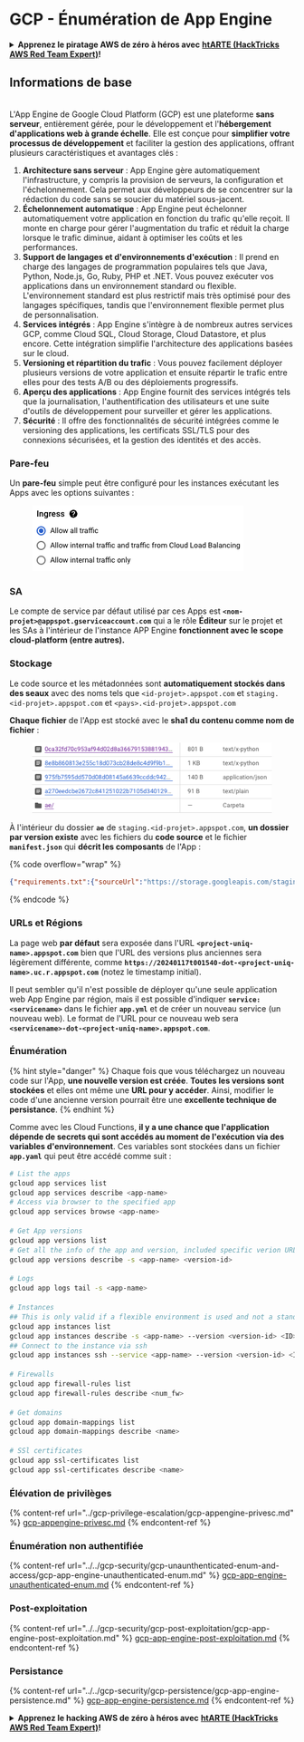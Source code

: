 # GCP - Énumération de App Engine

<details>

<summary><strong>Apprenez le piratage AWS de zéro à héros avec</strong> <a href="https://training.hacktricks.xyz/courses/arte"><strong>htARTE (HackTricks AWS Red Team Expert)</strong></a><strong>!</strong></summary>

Autres moyens de soutenir HackTricks :

* Si vous souhaitez voir votre **entreprise annoncée dans HackTricks** ou **télécharger HackTricks en PDF**, consultez les [**PLANS D'ABONNEMENT**](https://github.com/sponsors/carlospolop) !
* Obtenez le [**merchandising officiel PEASS & HackTricks**](https://peass.creator-spring.com)
* Découvrez [**La Famille PEASS**](https://opensea.io/collection/the-peass-family), notre collection d'[**NFTs**](https://opensea.io/collection/the-peass-family) exclusifs
* **Rejoignez le** 💬 [**groupe Discord**](https://discord.gg/hRep4RUj7f) ou le [**groupe Telegram**](https://t.me/peass) ou **suivez-moi** sur **Twitter** 🐦 [**@carlospolopm**](https://twitter.com/carlospolopm)**.**
* **Partagez vos astuces de piratage en soumettant des PR aux dépôts github** [**HackTricks**](https://github.com/carlospolop/hacktricks) et [**HackTricks Cloud**](https://github.com/carlospolop/hacktricks-cloud).

</details>

## Informations de base <a href="#reviewing-app-engine-configurations" id="reviewing-app-engine-configurations"></a>

\
L'App Engine de Google Cloud Platform (GCP) est une plateforme **sans serveur**, entièrement gérée, pour le développement et l'**hébergement d'applications web à grande échelle**. Elle est conçue pour **simplifier votre processus de développement** et faciliter la gestion des applications, offrant plusieurs caractéristiques et avantages clés :

1. **Architecture sans serveur** : App Engine gère automatiquement l'infrastructure, y compris la provision de serveurs, la configuration et l'échelonnement. Cela permet aux développeurs de se concentrer sur la rédaction du code sans se soucier du matériel sous-jacent.
2. **Échelonnement automatique** : App Engine peut échelonner automatiquement votre application en fonction du trafic qu'elle reçoit. Il monte en charge pour gérer l'augmentation du trafic et réduit la charge lorsque le trafic diminue, aidant à optimiser les coûts et les performances.
3. **Support de langages et d'environnements d'exécution** : Il prend en charge des langages de programmation populaires tels que Java, Python, Node.js, Go, Ruby, PHP et .NET. Vous pouvez exécuter vos applications dans un environnement standard ou flexible. L'environnement standard est plus restrictif mais très optimisé pour des langages spécifiques, tandis que l'environnement flexible permet plus de personnalisation.
4. **Services intégrés** : App Engine s'intègre à de nombreux autres services GCP, comme Cloud SQL, Cloud Storage, Cloud Datastore, et plus encore. Cette intégration simplifie l'architecture des applications basées sur le cloud.
5. **Versioning et répartition du trafic** : Vous pouvez facilement déployer plusieurs versions de votre application et ensuite répartir le trafic entre elles pour des tests A/B ou des déploiements progressifs.
6. **Aperçu des applications** : App Engine fournit des services intégrés tels que la journalisation, l'authentification des utilisateurs et une suite d'outils de développement pour surveiller et gérer les applications.
7. **Sécurité** : Il offre des fonctionnalités de sécurité intégrées comme le versioning des applications, les certificats SSL/TLS pour des connexions sécurisées, et la gestion des identités et des accès.

### Pare-feu

Un **pare-feu** simple peut être configuré pour les instances exécutant les Apps avec les options suivantes :

<figure><img src="../../../.gitbook/assets/image (3) (1) (2).png" alt=""><figcaption></figcaption></figure>

### SA

Le compte de service par défaut utilisé par ces Apps est **`<nom-projet>@appspot.gserviceaccount.com`** qui a le rôle **Éditeur** sur le projet et les SAs à l'intérieur de l'instance APP Engine **fonctionnent avec le scope cloud-platform (entre autres).**

### Stockage

Le code source et les métadonnées sont **automatiquement stockés dans des seaux** avec des noms tels que `<id-projet>.appspot.com` et `staging.<id-projet>.appspot.com` et `<pays>.<id-projet>.appspot.com`&#x20;

**Chaque fichier** de l'App est stocké avec le **sha1 du contenu comme nom de fichier** :

<figure><img src="../../../.gitbook/assets/image (4) (6).png" alt=""><figcaption></figcaption></figure>

À l'intérieur du dossier **`ae`** de `staging.<id-projet>.appspot.com`, **un dossier par version existe** avec les fichiers du **code source** et le fichier **`manifest.json`** qui **décrit les composants** de l'App :

{% code overflow="wrap" %}
```json
{"requirements.txt":{"sourceUrl":"https://storage.googleapis.com/staging.onboarding-host-98efbf97812843.appspot.com/a270eedcbe2672c841251022b7105d340129d108","sha1Sum":"a270eedc_be2672c8_41251022_b7105d34_0129d108"},"main_test.py":{"sourceUrl":"https://storage.googleapis.com/staging.onboarding-host-98efbf97812843.appspot.com/0ca32fd70c953af94d02d8a36679153881943f32","sha1Sum":"0ca32fd7_0c953af9_4d02d8a ...
```
{% endcode %}

### URLs et Régions

La page web **par défaut** sera exposée dans l'URL **`<project-uniq-name>.appspot.com`** bien que l'URL des versions plus anciennes sera légèrement différente, comme **`https://20240117t001540-dot-<project-uniq-name>.uc.r.appspot.com`** (notez le timestamp initial).

Il peut sembler qu'il n'est possible de déployer qu'une seule application web App Engine par région, mais il est possible d'indiquer **`service: <servicename>`** dans le fichier **`app.yml`** et de créer un nouveau service (un nouveau web). Le format de l'URL pour ce nouveau web sera **`<servicename>-dot-<project-uniq-name>.appspot.com`**.

### Énumération

{% hint style="danger" %}
Chaque fois que vous téléchargez un nouveau code sur l'App, **une nouvelle version est créée**. **Toutes les versions sont stockées** et elles ont même une **URL pour y accéder**. Ainsi, modifier le code d'une ancienne version pourrait être une **excellente technique de persistance**.
{% endhint %}

Comme avec les Cloud Functions, **il y a une chance que l'application dépende de secrets qui sont accédés au moment de l'exécution via des variables d'environnement**. Ces variables sont stockées dans un fichier **`app.yaml`** qui peut être accédé comme suit :
```bash
# List the apps
gcloud app services list
gcloud app services describe <app-name>
# Access via browser to the specified app
gcloud app services browse <app-name>

# Get App versions
gcloud app versions list
# Get all the info of the app and version, included specific verion URL and the env
gcloud app versions describe -s <app-name> <version-id>

# Logs
gcloud app logs tail -s <app-name>

# Instances
## This is only valid if a flexible environment is used and not a standard one
gcloud app instances list
gcloud app instances describe -s <app-name> --version <version-id> <ID>
## Connect to the instance via ssh
gcloud app instances ssh --service <app-name> --version <version-id> <ID>

# Firewalls
gcloud app firewall-rules list
gcloud app firewall-rules describe <num_fw>

# Get domains
gcloud app domain-mappings list
gcloud app domain-mappings describe <name>

# SSl certificates
gcloud app ssl-certificates list
gcloud app ssl-certificates describe <name>
```
### Élévation de privilèges

{% content-ref url="../gcp-privilege-escalation/gcp-appengine-privesc.md" %}
[gcp-appengine-privesc.md](../gcp-privilege-escalation/gcp-appengine-privesc.md)
{% endcontent-ref %}

### Énumération non authentifiée

{% content-ref url="../../gcp-security/gcp-unaunthenticated-enum-and-access/gcp-app-engine-unauthenticated-enum.md" %}
[gcp-app-engine-unauthenticated-enum.md](../../gcp-security/gcp-unaunthenticated-enum-and-access/gcp-app-engine-unauthenticated-enum.md)
{% endcontent-ref %}

### Post-exploitation

{% content-ref url="../../gcp-security/gcp-post-exploitation/gcp-app-engine-post-exploitation.md" %}
[gcp-app-engine-post-exploitation.md](../../gcp-security/gcp-post-exploitation/gcp-app-engine-post-exploitation.md)
{% endcontent-ref %}

### Persistance

{% content-ref url="../../gcp-security/gcp-persistence/gcp-app-engine-persistence.md" %}
[gcp-app-engine-persistence.md](../../gcp-security/gcp-persistence/gcp-app-engine-persistence.md)
{% endcontent-ref %}

<details>

<summary><strong>Apprenez le hacking AWS de zéro à héros avec</strong> <a href="https://training.hacktricks.xyz/courses/arte"><strong>htARTE (HackTricks AWS Red Team Expert)</strong></a><strong>!</strong></summary>

Autres moyens de soutenir HackTricks :

* Si vous souhaitez voir votre **entreprise annoncée dans HackTricks** ou **télécharger HackTricks en PDF**, consultez les [**PLANS D'ABONNEMENT**](https://github.com/sponsors/carlospolop)!
* Obtenez le [**merchandising officiel PEASS & HackTricks**](https://peass.creator-spring.com)
* Découvrez [**La Famille PEASS**](https://opensea.io/collection/the-peass-family), notre collection d'[**NFTs**](https://opensea.io/collection/the-peass-family) exclusifs
* **Rejoignez le** 💬 [**groupe Discord**](https://discord.gg/hRep4RUj7f) ou le [**groupe Telegram**](https://t.me/peass) ou **suivez**-moi sur **Twitter** 🐦 [**@carlospolopm**](https://twitter.com/carlospolopm)**.**
* **Partagez vos astuces de hacking en soumettant des PR aux dépôts github** [**HackTricks**](https://github.com/carlospolop/hacktricks) et [**HackTricks Cloud**](https://github.com/carlospolop/hacktricks-cloud).

</details>
